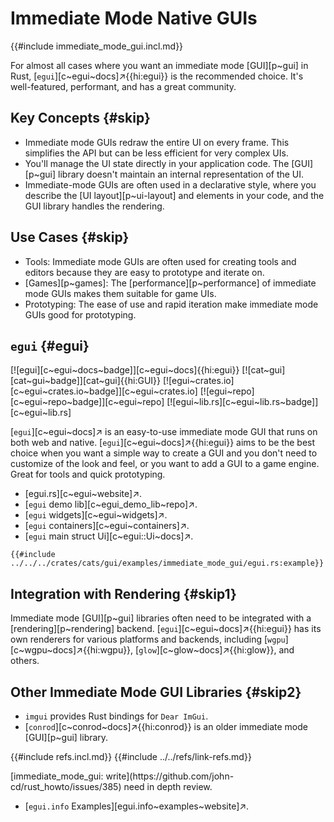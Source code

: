# Immediate Mode Native GUIs

{{#include immediate_mode_gui.incl.md}}

For almost all cases where you want an immediate mode [GUI][p~gui] in Rust, [`egui`][c~egui~docs]↗{{hi:egui}} is the recommended choice. It's well-featured, performant, and has a great community.

## Key Concepts {#skip}

- Immediate mode GUIs redraw the entire UI on every frame. This simplifies the API but can be less efficient for very complex UIs.
- You'll manage the UI state directly in your application code. The [GUI][p~gui] library doesn't maintain an internal representation of the UI.
- Immediate-mode GUIs are often used in a declarative style, where you describe the [UI layout][p~ui-layout] and elements in your code, and the GUI library handles the rendering.

## Use Cases {#skip}

- Tools: Immediate mode GUIs are often used for creating tools and editors because they are easy to prototype and iterate on.
- [Games][p~games]: The [performance][p~performance] of immediate mode GUIs makes them suitable for game UIs.
- Prototyping: The ease of use and rapid iteration make immediate mode GUIs good for prototyping.

## `egui` {#egui}

[![egui][c~egui~docs~badge]][c~egui~docs]{{hi:egui}} [![cat~gui][cat~gui~badge]][cat~gui]{{hi:GUI}}
[![egui~crates.io][c~egui~crates.io~badge]][c~egui~crates.io]
[![egui~repo][c~egui~repo~badge]][c~egui~repo]
[![egui~lib.rs][c~egui~lib.rs~badge]][c~egui~lib.rs]

[`egui`][c~egui~docs]↗ is an easy-to-use immediate mode GUI that runs on both web and native. [`egui`][c~egui~docs]↗{{hi:egui}} aims to be the best choice when you want a simple way to create a GUI and you don't need to customize of the look and feel, or you want to add a GUI to a game engine. Great for tools and quick prototyping.

- [egui.rs][c~egui~website]↗.
- [`egui` demo lib][c~egui_demo_lib~repo]↗.
- [`egui` widgets][c~egui~widgets]↗.
- [`egui` containers][c~egui~containers]↗.
- [`egui` main struct Ui][c~egui::Ui~docs]↗.

```rust,editable
{{#include ../../../crates/cats/gui/examples/immediate_mode_gui/egui.rs:example}}
```

## Integration with Rendering {#skip1}

Immediate mode [GUI][p~gui] libraries often need to be integrated with a [rendering][p~rendering] backend. [`egui`][c~egui~docs]↗{{hi:egui}} has its own renderers for various platforms and backends, including [`wgpu`][c~wgpu~docs]↗{{hi:wgpu}}, [`glow`][c~glow~docs]↗{{hi:glow}}, and others.

## Other Immediate Mode GUI Libraries {#skip2}

- `imgui` provides Rust bindings for `Dear ImGui`.
- [`conrod`][c~conrod~docs]↗{{hi:conrod}} is an older immediate mode [GUI][p~gui] library.

{{#include refs.incl.md}}
{{#include ../../refs/link-refs.md}}

<div class="hidden">
[immediate_mode_gui: write](https://github.com/john-cd/rust_howto/issues/385)
need in depth review.

- [`egui.info` Examples][egui.info~examples~website]↗.

</div>
